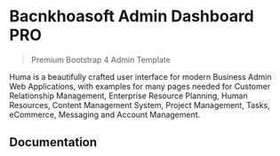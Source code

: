 # Bacnkhoasoft Admin Dashboard PRO
> Premium Bootstrap 4 Admin Template

Huma is a beautifully crafted user interface for modern Business Admin Web Applications, with examples for many pages needed for Customer Relationship Management, Enterprise Resource Planning, Human Resources, Content Management System, Project Management, Tasks, eCommerce, Messaging and Account Management.

## Documentation

